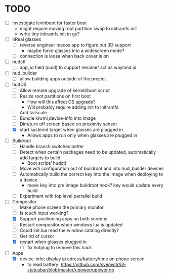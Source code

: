 # TODO
- [ ] Investigate levinboot for faster boot
    - might require moving root partition swap to initramfs init
    - write tiny initramfs init in go?
- [ ] nReal glasses
    - [ ] reverse engineer macos app to figure out 3D support
        - maybe force glasses into a widescreen mode?
    - [ ] connection is loose when back cover is on
- [ ] hudctl
    - [ ] app_id field (uuid) to support rename/ act as wayland id
- [ ] hud_builder
    - [ ] allow building apps outside of the project
- [ ] hudOS
    - [ ] Allow remote upgrade of kernel/boot script
    - [ ] Resize root partitions on first boot
        - How will this affect OS upgrade?
        - Will probably require adding init to initramfs
    - [ ] Add tailscale
    - [ ] Bundle kiwmi,device-info into image
    - [ ] Dim/turn off screen based on proximity sensor
    - [x] start systemd target when glasses are plugged in
        - Allows apps to run only when glasses are plugged in
- [ ] Buildroot
    - [ ] Handle branch switches better
    - [ ] Detect when certain packages need to be updated, automatically add targets to build
        - Boot script/ hudctl
    - [ ] Move wifi configuration out of buildroot and into hud_builder devices
    - [ ] Automatically build the correct key into the image when deploying to a device
        - move key into pre image buildroot hook? key would update every build
    - [ ] Experiment with top level parrallel build
- [ ] Compositor
    - [ ] Make phone screen the primary monitor
    - [ ] Is touch input working?
    - [x] Support positioning apps on both screens
    - [ ] Restart compositor when windows.lua is updated
    - [ ] Could init.lua read the window catalog directly?
    - [ ] Get rid of cursor
    - [x] restart when glasses plugged in
        - [ ] fix hotplug to remove this hack
- [ ] Apps
    - [x] device-info: display ip adress/battery/time on phone screen
        - to read battery: https://github.com/svenwltr/i3-statusbar/blob/master/upower/upower.go